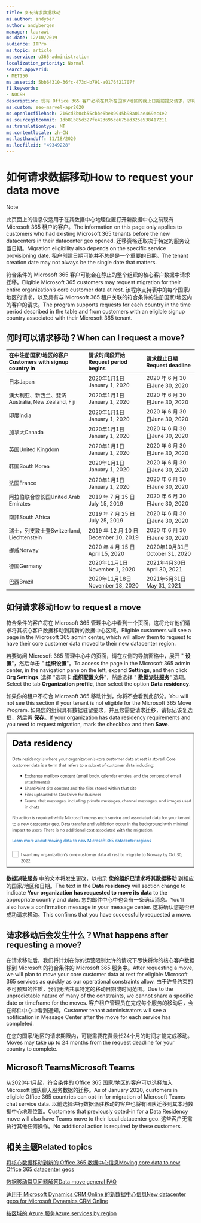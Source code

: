 ```yaml
---
title: 如何请求数据移动
ms.author: andyber
author: andybergen
manager: laurawi
ms.date: 12/10/2019
audience: ITPro
ms.topic: article
ms.service: o365-administration
localization_priority: Normal
search.appverid:
- MET150
ms.assetid: 5bb64310-36fc-473d-b791-a0176f21707f
f1.keywords:
- NOCSH
description: 现有 Office 365 客户必须在其所在国家/地区的截止日期前提交请求，以将其 Microsoft 365 服务数据移动到其新地理位置。
ms.custom: seo-marvel-apr2020
ms.openlocfilehash: 216cd3b0cb55cbbe6be89945b98a01ae469ec4e2
ms.sourcegitcommit: 1db81b85d327fe423695ce675ad325e538417211
ms.translationtype: MT
ms.contentlocale: zh-CN
ms.lasthandoff: 11/18/2020
ms.locfileid: "49349228"
---
```

# <a name="how-to-request-your-data-move"></a><span data-ttu-id="96b22-103">如何请求数据移动</span><span class="sxs-lookup"><span data-stu-id="96b22-103">How to request your data move</span></span>

> [!NOTE]
> <span data-ttu-id="96b22-104">此页面上的信息仅适用于在其数据中心地理位置打开新数据中心之前现有 Microsoft 365 租户的客户。</span><span class="sxs-lookup"><span data-stu-id="96b22-104">The information on this page only applies to customers who had existing Microsoft 365 tenants before the new datacenters in their datacenter geo opened.</span></span> <span data-ttu-id="96b22-105">迁移资格还取决于特定的服务设置日期。</span><span class="sxs-lookup"><span data-stu-id="96b22-105">Migration eligibility also depends on the specific service provisioning date.</span></span>  <span data-ttu-id="96b22-106">租户创建日期可能并不总是是一个重要的日期。</span><span class="sxs-lookup"><span data-stu-id="96b22-106">The tenant creation date may not always be the single date that matters.</span></span>
  
<span data-ttu-id="96b22-107">符合条件的 Microsoft 365 客户可能会在静止的整个组织的核心客户数据中请求迁移。</span><span class="sxs-lookup"><span data-stu-id="96b22-107">Eligible Microsoft 365 customers may request migration for their entire organization’s core customer data at rest.</span></span>  <span data-ttu-id="96b22-108">该程序支持表中的每个国家/地区的请求，以及具有与 Microsoft 365 租户关联的符合条件的注册国家/地区内的客户的请求。</span><span class="sxs-lookup"><span data-stu-id="96b22-108">The program supports requests for each country in the time period described in the table and from customers with an eligible signup country associated with their Microsoft 365 tenant.</span></span>
  
## <a name="when-can-i-request-a-move"></a><span data-ttu-id="96b22-109">何时可以请求移动？</span><span class="sxs-lookup"><span data-stu-id="96b22-109">When can I request a move?</span></span>

| <span data-ttu-id="96b22-110">在中注册国家/地区的客户</span><span class="sxs-lookup"><span data-stu-id="96b22-110">Customers with signup country in</span></span> | <span data-ttu-id="96b22-111">请求时间段开始</span><span class="sxs-lookup"><span data-stu-id="96b22-111">Request period begins</span></span> | <span data-ttu-id="96b22-112">请求截止日期</span><span class="sxs-lookup"><span data-stu-id="96b22-112">Request deadline</span></span> |
|:-----|:-----|:-----|
|<span data-ttu-id="96b22-113">日本</span><span class="sxs-lookup"><span data-stu-id="96b22-113">Japan</span></span>  <br/> |<span data-ttu-id="96b22-114">2020年1月1日</span><span class="sxs-lookup"><span data-stu-id="96b22-114">January 1, 2020</span></span>  <br/> |<span data-ttu-id="96b22-115">2020 年 6 月 30 日</span><span class="sxs-lookup"><span data-stu-id="96b22-115">June 30, 2020</span></span>  <br/> |
|<span data-ttu-id="96b22-116">澳大利亚、新西兰、斐济</span><span class="sxs-lookup"><span data-stu-id="96b22-116">Australia, New Zealand, Fiji</span></span>  <br/> |<span data-ttu-id="96b22-117">2020年1月1日</span><span class="sxs-lookup"><span data-stu-id="96b22-117">January 1, 2020</span></span>  <br/> |<span data-ttu-id="96b22-118">2020 年 6 月 30 日</span><span class="sxs-lookup"><span data-stu-id="96b22-118">June 30, 2020</span></span>  <br/> |
|<span data-ttu-id="96b22-119">印度</span><span class="sxs-lookup"><span data-stu-id="96b22-119">India</span></span>  <br/> |<span data-ttu-id="96b22-120">2020年1月1日</span><span class="sxs-lookup"><span data-stu-id="96b22-120">January 1, 2020</span></span>  <br/> |<span data-ttu-id="96b22-121">2020 年 6 月 30 日</span><span class="sxs-lookup"><span data-stu-id="96b22-121">June 30, 2020</span></span>  <br/> |
|<span data-ttu-id="96b22-122">加拿大</span><span class="sxs-lookup"><span data-stu-id="96b22-122">Canada</span></span>  <br/> |<span data-ttu-id="96b22-123">2020年1月1日</span><span class="sxs-lookup"><span data-stu-id="96b22-123">January 1, 2020</span></span>  <br/> |<span data-ttu-id="96b22-124">2020 年 6 月 30 日</span><span class="sxs-lookup"><span data-stu-id="96b22-124">June 30, 2020</span></span>  <br/> |
|<span data-ttu-id="96b22-125">英国</span><span class="sxs-lookup"><span data-stu-id="96b22-125">United Kingdom</span></span>  <br/> |<span data-ttu-id="96b22-126">2020年1月1日</span><span class="sxs-lookup"><span data-stu-id="96b22-126">January 1, 2020</span></span>  <br/> |<span data-ttu-id="96b22-127">2020 年 6 月 30 日</span><span class="sxs-lookup"><span data-stu-id="96b22-127">June 30, 2020</span></span>  <br/> |
|<span data-ttu-id="96b22-128">韩国</span><span class="sxs-lookup"><span data-stu-id="96b22-128">South Korea</span></span>  <br/> |<span data-ttu-id="96b22-129">2020年1月1日</span><span class="sxs-lookup"><span data-stu-id="96b22-129">January 1, 2020</span></span>  <br/> |<span data-ttu-id="96b22-130">2020 年 6 月 30 日</span><span class="sxs-lookup"><span data-stu-id="96b22-130">June 30, 2020</span></span>  <br/> |
|<span data-ttu-id="96b22-131">法国</span><span class="sxs-lookup"><span data-stu-id="96b22-131">France</span></span>  <br/> |<span data-ttu-id="96b22-132">2020年1月1日</span><span class="sxs-lookup"><span data-stu-id="96b22-132">January 1, 2020</span></span>  <br/> |<span data-ttu-id="96b22-133">2020 年 6 月 30 日</span><span class="sxs-lookup"><span data-stu-id="96b22-133">June 30, 2020</span></span>  <br/> |
|<span data-ttu-id="96b22-134">阿拉伯联合酋长国</span><span class="sxs-lookup"><span data-stu-id="96b22-134">United Arab Emirates</span></span>  <br/> |<span data-ttu-id="96b22-135">2019 年 7 月 15 日</span><span class="sxs-lookup"><span data-stu-id="96b22-135">July 15, 2019</span></span>  <br/> |<span data-ttu-id="96b22-136">2020 年 6 月 30 日</span><span class="sxs-lookup"><span data-stu-id="96b22-136">June 30, 2020</span></span>  <br/> |
|<span data-ttu-id="96b22-137">南非</span><span class="sxs-lookup"><span data-stu-id="96b22-137">South Africa</span></span>  <br/> |<span data-ttu-id="96b22-138">2019 年 7 月 25 日</span><span class="sxs-lookup"><span data-stu-id="96b22-138">July 25, 2019</span></span>  <br/> |<span data-ttu-id="96b22-139">2020 年 6 月 30 日</span><span class="sxs-lookup"><span data-stu-id="96b22-139">June 30, 2020</span></span>  <br/> |
|<span data-ttu-id="96b22-140">瑞士，列支敦士登</span><span class="sxs-lookup"><span data-stu-id="96b22-140">Switzerland, Liechtenstein</span></span>  <br/> |<span data-ttu-id="96b22-141">2019 年 12 月 10 日</span><span class="sxs-lookup"><span data-stu-id="96b22-141">December 10, 2019</span></span>  <br/> |<span data-ttu-id="96b22-142">2020 年 6 月 30 日</span><span class="sxs-lookup"><span data-stu-id="96b22-142">June 30, 2020</span></span>  <br/> |
|<span data-ttu-id="96b22-143">挪威</span><span class="sxs-lookup"><span data-stu-id="96b22-143">Norway</span></span>  <br/> |<span data-ttu-id="96b22-144">2020 年 4 月 15 日</span><span class="sxs-lookup"><span data-stu-id="96b22-144">April 15, 2020</span></span>  <br/> |<span data-ttu-id="96b22-145">2020年10月31日</span><span class="sxs-lookup"><span data-stu-id="96b22-145">October 31, 2020</span></span>  <br/> |
|<span data-ttu-id="96b22-146">德国</span><span class="sxs-lookup"><span data-stu-id="96b22-146">Germany</span></span>  <br/> |<span data-ttu-id="96b22-147">2020年11月1日</span><span class="sxs-lookup"><span data-stu-id="96b22-147">November 1, 2020</span></span>  <br/> |<span data-ttu-id="96b22-148">2021年4月30日</span><span class="sxs-lookup"><span data-stu-id="96b22-148">April 30, 2021</span></span>  <br/> |
|<span data-ttu-id="96b22-149">巴西</span><span class="sxs-lookup"><span data-stu-id="96b22-149">Brazil</span></span>  <br/> |<span data-ttu-id="96b22-150">2020年11月18日</span><span class="sxs-lookup"><span data-stu-id="96b22-150">November 18, 2020</span></span>  <br/> |<span data-ttu-id="96b22-151">2021年5月31日</span><span class="sxs-lookup"><span data-stu-id="96b22-151">May 31, 2021</span></span>  <br/> |

## <a name="how-to-request-a-move"></a><span data-ttu-id="96b22-152">如何请求移动</span><span class="sxs-lookup"><span data-stu-id="96b22-152">How to request a move</span></span>

<span data-ttu-id="96b22-153">符合条件的客户将在 Microsoft 365 管理中心中看到一个页面，这将允许他们请求将其核心客户数据移动到其新的数据中心区域。</span><span class="sxs-lookup"><span data-stu-id="96b22-153">Eligible customers will see a page in the Microsoft 365 admin center, which will allow them to request to have their core customer data moved to their new datacenter region.</span></span>  
  
<span data-ttu-id="96b22-154">若要访问 Microsoft 365 管理中心中的页面，请在左侧的导航窗格中，展开 " **设置**"，然后单击 " **组织设置**"。</span><span class="sxs-lookup"><span data-stu-id="96b22-154">To access the page in the Microsoft 365 admin center, in the navigation pane on the left, expand **Settings**, and then click **Org Settings**.</span></span>
<span data-ttu-id="96b22-155">选择 "选项卡 **组织配置文件**"，然后选择 " **数据派驻服务**" 选项。</span><span class="sxs-lookup"><span data-stu-id="96b22-155">Select the tab **Organization profile**, then select the option **Data residency**.</span></span>
  
<span data-ttu-id="96b22-156">如果你的租户不符合 Microsoft 365 移动计划，你将不会看到此部分。</span><span class="sxs-lookup"><span data-stu-id="96b22-156">You will not see this section if your tenant is not eligible for the Microsoft 365 Move Program.</span></span>  <span data-ttu-id="96b22-157">如果您的组织具有数据驻留要求，并且您需要请求迁移，请标记该复选框，然后再 **保存**。</span><span class="sxs-lookup"><span data-stu-id="96b22-157">If your organization has data residency requirements and you need to request migration, mark the checkbox and then **Save**.</span></span>
  
![数据中心选择操作屏幕](../media/dataresidencyflyoutae.jpg)
  
<span data-ttu-id="96b22-159">**数据派驻服务** 中的文本将发生更改，以指示 **您的组织已请求将其数据移动** 到相应的国家/地区和日期。</span><span class="sxs-lookup"><span data-stu-id="96b22-159">The text in the **Data residency** will section change to indicate **Your organization has requested to move its data** to the appropriate country and date.</span></span> <span data-ttu-id="96b22-160">您的邮件中心中也会有一条确认消息。</span><span class="sxs-lookup"><span data-stu-id="96b22-160">You'll also have a confirmation message in your message center.</span></span> <span data-ttu-id="96b22-161">这将确认您是否已成功请求移动。</span><span class="sxs-lookup"><span data-stu-id="96b22-161">This confirms that you have successfully requested a move.</span></span> 
  
## <a name="what-happens-after-requesting-a-move"></a><span data-ttu-id="96b22-162">请求移动后会发生什么？</span><span class="sxs-lookup"><span data-stu-id="96b22-162">What happens after requesting a move?</span></span>

<span data-ttu-id="96b22-163">在请求移动后，我们将计划在你的运营限制允许的情况下尽快将你的核心客户数据移到 Microsoft 的符合条件的 Microsoft 365 服务中。</span><span class="sxs-lookup"><span data-stu-id="96b22-163">After requesting a move, we will plan to move your core customer data at rest for eligible Microsoft 365 services as quickly as our operational constraints allow.</span></span> <span data-ttu-id="96b22-164">由于许多约束的不可预知的性质，我们无法共享特定的移动日期或时间范围。</span><span class="sxs-lookup"><span data-stu-id="96b22-164">Due to the unpredictable nature of many of the constraints, we cannot share a specific date or timeframe for the moves.</span></span> <span data-ttu-id="96b22-165">客户租户管理员在完成每个服务的移动后，会在邮件中心中看到通知。</span><span class="sxs-lookup"><span data-stu-id="96b22-165">Customer tenant administrators will see a notification in Message Center after the move for each service has completed.</span></span>
  
<span data-ttu-id="96b22-166">在您的国家/地区的请求期限内，可能需要花费最长24个月的时间才能完成移动。</span><span class="sxs-lookup"><span data-stu-id="96b22-166">Moves may take up to 24 months from the request deadline for your country to complete.</span></span>
  
## <a name="microsoft-teams"></a><span data-ttu-id="96b22-167">Microsoft Teams</span><span class="sxs-lookup"><span data-stu-id="96b22-167">Microsoft Teams</span></span>

<span data-ttu-id="96b22-168">从2020年1月起，符合条件的 Office 365 国家/地区的客户可以选择加入 Microsoft 团队聊天服务数据的迁移。</span><span class="sxs-lookup"><span data-stu-id="96b22-168">As of January 2020, customers in eligible Office 365 countries can opt-in for migration of Microsoft Teams chat service data.</span></span>  <span data-ttu-id="96b22-169">以前选择进行数据派驻移动的客户也将有团队迁移到其本地数据中心地理位置。</span><span class="sxs-lookup"><span data-stu-id="96b22-169">Customers that previously opted-in for a Data Residency move will also have Teams move to their local datacenter geo.</span></span>  <span data-ttu-id="96b22-170">这些客户无需执行其他任何操作。</span><span class="sxs-lookup"><span data-stu-id="96b22-170">No additional action is required by these customers.</span></span>

## <a name="related-topics"></a><span data-ttu-id="96b22-171">相关主题</span><span class="sxs-lookup"><span data-stu-id="96b22-171">Related topics</span></span>

[<span data-ttu-id="96b22-172">将核心数据移动到新的 Office 365 数据中心信息</span><span class="sxs-lookup"><span data-stu-id="96b22-172">Moving core data to new Office 365 datacenter geos</span></span>](moving-data-to-new-datacenter-geos.md)

[<span data-ttu-id="96b22-173">数据移动常见问题解答</span><span class="sxs-lookup"><span data-stu-id="96b22-173">Data move general FAQ</span></span>](data-move-faq.md)

[<span data-ttu-id="96b22-174">适用于 Microsoft Dynamics CRM Online 的新数据中心信息</span><span class="sxs-lookup"><span data-stu-id="96b22-174">New datacenter geos for Microsoft Dynamics CRM Online</span></span>](https://go.microsoft.com/fwlink/p/?Linkid=615924)
  
[<span data-ttu-id="96b22-175">按区域的 Azure 服务</span><span class="sxs-lookup"><span data-stu-id="96b22-175">Azure services by region</span></span>](https://azure.microsoft.com/regions/)
  

